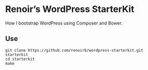 # Renoir’s WordPress StarterKit

How I bootstrap WordPress using Composer and Bower.

## Use

    git clone https://github.com/renoirb/wordpress-starterkit.git starterkit
    cd starterkit
    make


